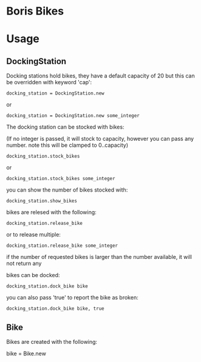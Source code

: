 # Boris Bikes



# Usage

DockingStation
---------

Docking stations hold bikes, they have a default capacity of 20 but this can be overridden with keyword 'cap':

    docking_station = DockingStation.new

or

    docking_station = DockingStation.new some_integer
    
The docking station can be stocked with bikes:

(If no integer is passed, it will stock to capacity, however you can pass any number. note this will be clamped to 0..capacity)

    docking_station.stock_bikes
    
or

    docking_station.stock_bikes some_integer

you can show the number of bikes stocked with:

    docking_station.show_bikes
    
bikes are relesed with the following:

    docking_station.release_bike
    
or to release multiple:

    docking_station.release_bike some_integer
    
if the number of requested bikes is larger than the number available, it will not return any

bikes can be docked:

    docking_station.dock_bike bike

you can also pass 'true' to report the bike as broken:

    docking_station.dock_bike bike, true


Bike
---------

Bikes are created with the following:

  bike = Bike.new

